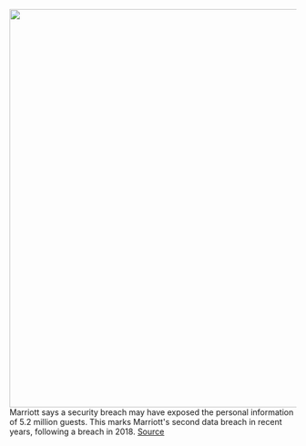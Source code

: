 <img src='https://cdn.vox-cdn.com/thumbor/oAyCHZ1sYzgyvBLVh1uOgEEHs2w=/0x0:4902x3268/1200x800/filters:focal(2059x1242:2843x2026)/cdn.vox-cdn.com/uploads/chorus_image/image/66590351/1215219836.jpg.0.jpg' width='700px' /><br/>
Marriott says a security breach may have exposed the personal information of 5.2 million guests. This marks Marriott's second data breach in recent years, following a breach in 2018.
<a href='https://www.theverge.com/2020/4/1/21203313/marriott-database-security-breach-5-million-guests'> Source <a/>